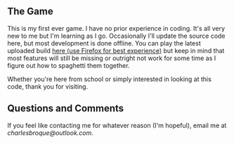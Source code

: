 ## The Game

This is my first ever game. I have no prior experience in coding. It's all very new to me but I'm learning as I go. Occasionally I'll update the source code here, but most development is done offline. You can play the latest uploaded build [here (use Firefox for best experience)](https://charlesbroque.github.io/uranium-fever/) but keep in mind that most features will still be missing or outright not work for some time as I figure out how to spaghetti them together.

Whether you're here from school or simply interested in looking at this code, thank you for visiting.

## Questions and Comments

If you feel like contacting me for whatever reason (I'm hopeful), email me at _charlesbroque@outlook.com_.
